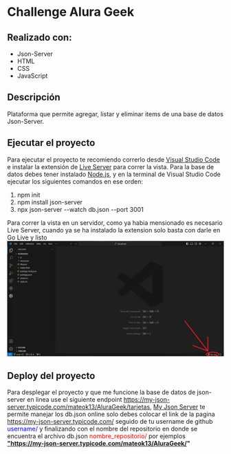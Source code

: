 # Challenge Alura Geek

## Realizado con:
- Json-Server
- HTML
- CSS
- JavaScript

## Descripción
Plataforma que permite agregar, listar y eliminar items de una base de datos Json-Server.

## Ejecutar el proyecto
Para ejecutar el proyecto te recomiendo correrlo desde <a href="https://code.visualstudio.com/" target="_blank">Visual Studio Code</a> e instalar la extensión de <a href="https://marketplace.visualstudio.com/items?itemName=ritwickdey.LiveServer" target="_blank">Live Server</a> para correr la vista. Para la base de datos debes tener instalado <a href="https://nodejs.org/en/download/current" target="_blank">Node.js</a>, y en la terminal de Visual Studio Code ejecutar los siguientes comandos en ese orden:

1. npm init
2. npm install json-server
3. npx json-server --watch db.json --port 3001

Para correr la vista en un servidor, como ya habia mensionado es necesario Live Server, cuando ya se ha instalado la extension solo basta con darle en Go Live y listo
![](resources/imagenREADME1.png)

## Deploy del proyecto
Para desplegar el proyecto y que me funcione la base de datos de json-server en linea use el siguiente endpoint https://my-json-server.typicode.com/mateok13/AluraGeek/tarjetas, <a href="https://my-json-server.typicode.com/" target="_blank">My Json Server</a> te permite manejar los db.json online solo debes colocar el link de la pagina <span style="color:yellow">https://my-json-server.typicode.com/</span> seguido de tu username de github <span style="color:blue">username/</span> y finalizando con el nombre del repositorio en donde se encuentra el archivo db.json <span style="color:red">nombre_repositorio/</span> por ejemplos <a href="https://code.visualstudio.com/" target="_blank">**"https://my-json-server.typicode.com/mateok13/AluraGeek/"**
</a>
